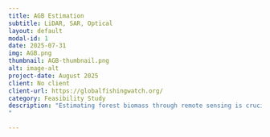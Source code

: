 ```yaml
---
title: AGB Estimation
subtitle: LiDAR, SAR, Optical
layout: default
modal-id: 1
date: 2025-07-31
img: AGB.png
thumbnail: AGB-thumbnail.png
alt: image-alt
project-date: August 2025
client: No client
client-url: https://globalfishingwatch.org/
category: Feasibility Study
description: "Estimating forest biomass through remote sensing is crucial in the context of carbon sequestration, as it is the only way to systematically and periodically quantify the amount of carbon stored in forest ecosystems. Forests act as carbon sinks by absorbing carbon dioxide (CO₂) from the atmosphere during photosynthesis and storing it in their biomass.\nAmong the most widely used satellite systems, ranked in terms of error in aboveground biomass estimation (AGBD), are lidar, SAR, and optical sensors (each with its own challenges). The development of accurate estimation algorithms is an open issue. However, estimates from these instruments are regularly used to monitor deforestation, forest degradation, and natural regeneration processes, as input for decision-making in conservation, reforestation, and sustainable management policies. These data are essential for meeting international climate-related commitments, such as the Paris Agreement and REDD+ (Reducing Emissions from Deforestation and Forest Degradation) mechanisms. 
"

---
```

